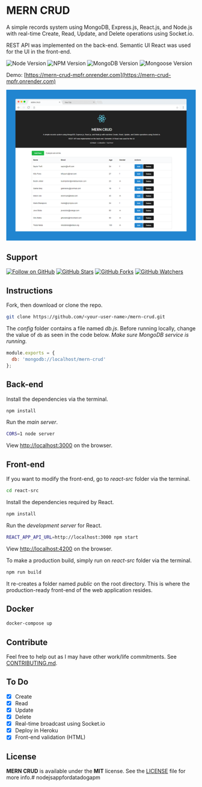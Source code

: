 # MERN CRUD

A simple records system using MongoDB, Express.js, React.js, and Node.js with real-time Create, Read, Update, and Delete operations using Socket.io.

REST API was implemented on the back-end. Semantic UI React was used for the UI in the front-end.

![Node Version](https://img.shields.io/badge/node-v20+-green.svg)
![NPM Version](https://img.shields.io/badge/npm-v9+-blue.svg)
![MongoDB Version](https://img.shields.io/badge/mongodb-v7+-yellowgreen.svg)
![Mongoose Version](https://img.shields.io/badge/mongoose-v7+-red.svg)

Demo: [https://mern-crud-mpfr.onrender.com](https://mern-crud-mpfr.onrender.com)

![MERN CRUD Screenshot](screenshot.png)

## Support
[![Follow on GitHub](https://img.shields.io/github/followers/cefjoeii.svg?style=social&label=Follow)](https://github.com/cefjoeii)
[![GitHub Stars](https://img.shields.io/github/stars/cefjoeii/mern-crud.svg?style=social&label=Star)](https://github.com/cefjoeii/mern-crud)
[![GitHub Forks](https://img.shields.io/github/forks/cefjoeii/mern-crud.svg?style=social&label=Fork)](https://github.com/cefjoeii/mern-crud/fork)
[![GitHub Watchers](https://img.shields.io/github/watchers/cefjoeii/mern-crud.svg?style=social&label=Watch)](https://github.com/cefjoeii/mern-crud)

## Instructions

Fork, then download or clone the repo.
```bash
git clone https://github.com/<your-user-name>/mern-crud.git
```

The *config* folder contains a file named *db.js*. Before running locally, change the value of `db` as seen in the code below. *Make sure MongoDB service is running.*
```js
module.exports = {
  db: 'mongodb://localhost/mern-crud'
};
```

## Back-end
Install the dependencies via the terminal.
```bash
npm install
```

Run the *main server*.
```bash
CORS=1 node server
```
View [http://localhost:3000](http://localhost:3000) on the browser.

## Front-end
If you want to modify the front-end, go to *react-src* folder via the terminal.

```bash
cd react-src
```

Install the dependencies required by React.
```bash
npm install
```

Run the *development server* for React.
```bash
REACT_APP_API_URL=http://localhost:3000 npm start
```

View [http://localhost:4200](http://localhost:4200) on the browser.

To make a production build, simply run on *react-src* folder via the terminal.
```bash
npm run build
```

It re-creates a folder named *public* on the root directory. This is where the production-ready front-end of the web application resides.

## Docker
```bash
docker-compose up
```

## Contribute
Feel free to help out as I may have other work/life commitments. See [CONTRIBUTING.md](CONTRIBUTING.md).

## To Do

- [x] Create
- [x] Read
- [x] Update
- [x] Delete
- [x] Real-time broadcast using Socket.io
- [x] Deploy in Heroku
- [x] Front-end validation (HTML)

## License
**MERN CRUD** is available under the **MIT** license. See the [LICENSE](LICENSE) file for more info.# nodejsappfordatadogapm
